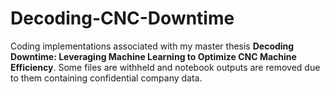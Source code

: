# Decoding-CNC-Downtime

Coding implementations associated with my master thesis **Decoding Downtime: Leveraging Machine Learning to Optimize CNC Machine Efficiency**. Some files are withheld and notebook outputs are removed due to them containing confidential company data.
